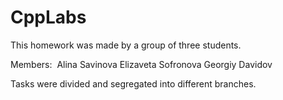 # CppLabs

This homework was made by a group of three students.

Members: 
Alina Savinova
Elizaveta Sofronova
Georgiy Davidov

Tasks were divided and segregated into different branches.
